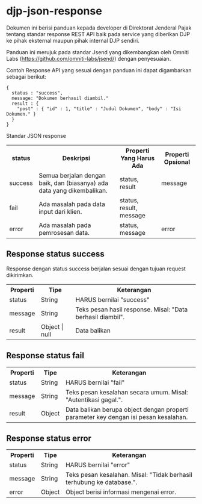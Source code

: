 # djp-json-response

Dokumen ini berisi panduan kepada developer di Direktorat Jenderal Pajak tentang standar response REST API baik pada service yang diberikan DJP ke pihak eksternal maupun pihak internal DJP sendiri.

Panduan ini merujuk pada standar Jsend yang dikembangkan oleh Omniti Labs (https://github.com/omniti-labs/jsend/) dengan penyesuaian.

Contoh Response API yang sesuai dengan panduan ini dapat digambarkan sebagai berikut:

```
{
  status : "success",
  message: "Dokumen berhasil diambil."
  result : {
    "post" : { "id" : 1, "title" : "Judul Dokumen", "body" : "Isi Dokumen." }
  }
}
```

Standar JSON response

<table>
<tr><th>status</td><th>Deskripsi</th><th>Properti Yang Harus Ada</th><th>Properti Opsional</td></tr>
<tr><td>success</td><td>Semua berjalan dengan baik, dan (biasanya) ada data yang dikembalikan.</td><td>status, result</td><td>message</td></tr>
<tr><td>fail</td><td>Ada masalah pada data input dari klien.</td><td>status, result, message</td><td></td></tr>
<tr><td>error</td><td>Ada masalah pada pemrosesan data.</td><td>status, message</td><td>error</td></tr>
</table>

## Response status success

Response dengan status success berjalan sesuai dengan tujuan request dikirimkan.

<table>
<tr><th>Properti</th><th>Tipe</th><th>Keterangan</th></tr>
<tr><td>status</td><td>String</td><td>HARUS bernilai "success"</td></tr>
<tr><td>message</td><td>String</td><td>Teks pesan hasil response. Misal: "Data berhasil diambil".</td></tr>
<tr><td>result</td><td>Object | null</td><td>Data balikan</td></tr>
</table>

## Response status fail

<table>
<tr><th>Properti</th><th>Tipe</th><th>Keterangan</th></tr>
<tr><td>status</td><td>String</td><td>HARUS bernilai "fail"</td></tr>
<tr><td>message</td><td>String</td><td>Teks pesan kesalahan secara umum. Misal: "Autentikasi gagal.".</td></tr>
<tr><td>result</td><td>Object</td><td>Data balikan berupa object dengan properti parameter key dengan isi pesan kesalahan.</td></tr>
</table>

## Response status error

<table>
<tr><th>Properti</th><th>Tipe</th><th>Keterangan</th></tr>
<tr><td>status</td><td>String</td><td>HARUS bernilai "error"</td></tr>
<tr><td>message</td><td>String</td><td>Teks pesan kesalahan. Misal: "Tidak berhasil terhubung ke database.".</td></tr>
<tr><td>error</td><td>Object</td><td>Object berisi informasi mengenai error. </td></tr>
</table>
